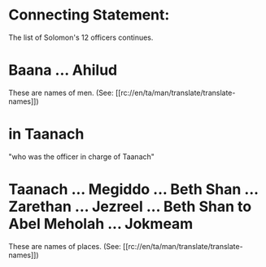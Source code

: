 # Connecting Statement:

The list of Solomon's 12 officers continues.

# Baana ... Ahilud
These are names of men. (See: [[rc://en/ta/man/translate/translate-names]])

# in Taanach

"who was the officer in charge of Taanach"

# Taanach ... Megiddo ... Beth Shan ... Zarethan ... Jezreel ... Beth Shan to Abel Meholah ... Jokmeam

These are names of places. (See: [[rc://en/ta/man/translate/translate-names]])

